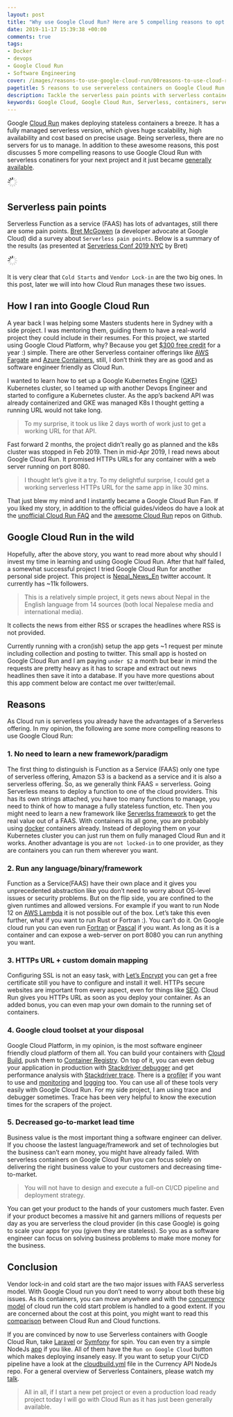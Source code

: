 ```yaml
---
layout: post
title: "Why use Google Cloud Run? Here are 5 compelling reasons to opt for serverless containers"
date: 2019-11-17 15:39:38 +00:00
comments: true
tags: 
- Docker
- devops
- Google Cloud Run
- Software Engineering
cover: /images/reasons-to-use-google-cloud-run/00reasons-to-use-cloud-run.jpg
pagetitle: 5 reasons to use servereless containers on Google Cloud Run
description: Tackle the serverless pain points with serverless containers on Google Cloud Run
keywords: Google Cloud, Google Cloud Run, Serverless, containers, servereless containers
---
```


Google [Cloud Run](https://cloud.google.com/run/) makes deploying stateless containers a breeze. It has a fully managed serverless version, which gives huge scalability, high availability and cost based on precise usage. Being serverless, there are no servers for us to manage. In addition to these awesome reasons, this post discusses 5 more compelling reasons to use Google Cloud Run with serverless conatiners for your next project and it just became [generally available](https://cloud.google.com/blog/products/serverless/knative-based-cloud-run-services-are-ga).

<img class="center" src="/images/generic/loading.gif" data-echo="/images/reasons-to-use-google-cloud-run/00reasons-to-use-cloud-run.jpg" title="5 compelling reasons to use Google Cloud Run" alt="5 compelling reasons to use Cloud Run">

<!-- more -->

## Serverless pain points

Serverless Function as a service (FAAS) has lots of advantages, still there are some pain points. [Bret McGowen](https://twitter.com/bretmcg) (a developer advocate at Google Cloud) did a survey about `Serverless pain points`. Below is a summary of the results (as presented at [Serverless Conf 2019 NYC](https://acloud.guru/series/serverlessconf-nyc-2019/view/what-is-cloud-run) by Bret)

<img class="center" src="/images/generic/loading.gif" data-echo="/images/reasons-to-use-google-cloud-run/01serverless-issues.jpg" title="Serverless Pain points from a survey" alt="Serverless Pain points from a survey">

It is very clear that `Cold Starts` and `Vendor Lock-in` are the two big ones. In this post, later we will into how Cloud Run manages these two issues.


## How I ran into Google Cloud Run

A year back I was helping some Masters students here in Sydney with a side project. I was mentoring them, guiding them to have a real-world project they could include in their resumes. For this project, we started using Google Cloud Platform, why? Because you get [$300 free credit](https://cloud.google.com/free/docs/gcp-free-tier) for a year :) simple. There are other Serverless container offerings like [AWS Fargate](https://aws.amazon.com/fargate/) and [Azure Containers](https://azure.microsoft.com/en-au/product-categories/containers/), still, I don’t think they are as good and as software engineer friendly as Cloud Run.

I wanted to learn how to set up a Google Kubernetes Engine ([GKE](https://cloud.google.com/kubernetes-engine/)) Kubernetes cluster, so I teamed up with another Devops Engineer and started to configure a Kubernetes cluster. As the app’s backend API was already containerized and GKE was managed K8s I thought getting a running URL would not take long. 

> To my surprise, it took us like 2 days worth of work just to get a working URL for that API.

Fast forward 2 months, the project didn’t really go as planned and the k8s cluster was stopped in Feb 2019. Then in mid-Apr 2019, I read news about Google Cloud Run. It promised HTTPs URLs for any container with a web server running on port 8080. 

> I thought let’s give it a try. To my delightful surprise, I could get a working serverless HTTPs URL for the same app in like 30 mins. 

That just blew my mind and I instantly became a Google Cloud Run Fan. If you liked my story, in addition to the official guides/videos do have a look at the [unofficial Cloud Run FAQ](https://github.com/ahmetb/cloud-run-faq) and the [awesome Cloud Run](https://github.com/steren/awesome-cloudrun) repos on Github.

## Google Cloud Run in the wild

Hopefully, after the above story, you want to read more about why should I invest my time in learning and using Google Cloud Run. After that half failed, a somewhat successful project I tried Google Cloud Run for another personal side project. This project is [Nepal_News_En](https://twitter.com/nepal_news_en) twitter account. It currently has ~11k followers.

> This is a relatively simple project, it gets news about Nepal in the English language from 14 sources (both local Nepalese media and international media).

It collects the news from either RSS or scrapes the headlines where RSS is not provided.

Currently running with a cron(ish) setup the app gets ~1 request per minute including collection and posting to twitter. This small app is hosted on Google Cloud Run and I am paying `under $2` a month but bear in mind the requests are pretty heavy as it has to scrape and extract out news headlines then save it into a database. If you have more questions about this app comment below are contact me over twitter/email.

## Reasons

As Cloud run is serverless you already have the advantages of a Serverless offering. In my opinion, the following are some more compelling reasons to use Google Cloud Run:

### 1.  No need to learn a new framework/paradigm

The first thing to distinguish is Function as a Service (FAAS) only one type of serverless offering, Amazon S3 is a backend as a service and it is also a serverless offering. So, as we generally think FAAS = serverless. Going Serverless means to deploy a function to one of the cloud providers. This has its own strings attached, you have too many functions to manage, you need to think of how to manage a fully stateless function, etc. Then you might need to learn a new framework like [Serverlss framework](https://serverless.com/) to get the real value out of a FAAS. With containers its all gone, you are probably using [docker](https://geshan.com.np/blog/categories/docker/) containers already. Instead of deploying them on your Kubernetes cluster you can just run them on fully managed Cloud Run and it works. Another advantage is you are `not locked-in` to one provider, as they are containers you can run them wherever you want.

### 2. Run any language/binary/framework

Function as a Service(FAAS) have their own place and it gives you unprecedented abstraction like you don’t need to worry about OS-level issues or security problems. But on the flip side, you are confined to the given runtimes and allowed versions. For example if you want to run Node 12 on [AWS Lambda](https://aws.amazon.com/lambda/) it is not possible out of the box. Let’s take this even further, what if you want to run Rust or Fortran :). You can’t do it. On Google cloud run you can even run [Fortran](https://github.com/zachmccormick/fortran-cloudrun) or [Pascal](https://medium.com/google-cloud/serverless-computing-with-pascal-d7a16633db44) if you want. As long as it is a container and can expose a web-server on port 8080 you can run anything you want.

### 3. HTTPs URL + custom domain mapping

Configuring SSL is not an easy task, with [Let’s Encrypt](https://letsencrypt.org/) you can get a free certificate still you have to configure and install it well. HTTPs secure websites are important from every aspect, even for things like [SEO](https://support.google.com/webmasters/answer/7451184?hl=en). Cloud Run gives you HTTPs URL as soon as you deploy your container. As an added bonus, you can even map your own domain to the running set of containers.
 
### 4. Google cloud toolset at your disposal

Google Cloud Platform, in my opinion, is the most software engineer friendly cloud platform of them all. You can build your containers with [Cloud Build](https://cloud.google.com/cloud-build/), push them to [Container Registry](https://cloud.google.com/container-registry/). On top of it, you can even debug your application in production with [Stackdriver debugger](https://cloud.google.com/debugger/) and get performance analysis with [Stackdriver trace](https://cloud.google.com/trace/). There is a [profiler](https://cloud.google.com/profiler/) if you want to use and [monitoring](https://cloud.google.com/monitoring/) and [logging](https://cloud.google.com/logging) too. You can use all of these tools very easily with Google Cloud Run. For my side project, I am using trace and debugger sometimes. Trace has been very helpful to know the execution times for the scrapers of the project.

### 5. Decreased go-to-market lead time

Business value is the most important thing a software engineer can deliver. If you choose the lastest language/framework and set of technologies but the business can’t earn money, you might have already failed. With serverless containers on Google Cloud Run you can focus solely on delivering the right business value to your customers and decreasing time-to-market. 

> You will not have to design and execute a full-on CI/CD pipeline and deployment strategy.

You can get your product to the hands of your customers much faster. Even if your product becomes a massive hit and garners millions of requests per day as you are serverless the cloud provider (in this case Google) is going to scale your apps for you (given they are stateless). So you as a software engineer can focus on solving business problems to make more money for the business.

## Conclusion

Vendor lock-in and cold start are the two major issues with FAAS serverless model. With Google Cloud run you don’t need to worry about both these big issues. As its containers, you can move anywhere and with the [concurrency model](https://cloud.google.com/run/docs/about-concurrency) of cloud run the cold start problem is handled to a good extent. If you are concerned about the cost at this point, you might want to read this [comparison](https://medium.com/google-cloud/cloud-run-vs-cloud-functions-whats-the-lowest-cost-728d59345a2e) between Cloud Run and Cloud functions.

If you are convinced by now to use Serverless containers with Google Cloud Run, take [Laravel](https://geshan.com.np/blog/2019/10/get-laravel-6-running-on-google-cloud-run-step-by-step-with-ci/) or [Symfony](https://geshan.com.np/blog/2019/11/how-to-run-symfony-on-google-cloud-run-with-the-demo-app-step-by-step-guide/) for spin. You can even try a simple NodeJs [app](https://github.com/geshan/currency-api) if you like. All of them have the `Run on Google Cloud` button which makes deploying insanely easy. If you want to setup your CI/CD pipeline have a look at the [cloudbuild.yml](https://github.com/geshan/currency-api/blob/master/cloudbuild.yaml) file in the Currency API NodeJs repo. For a general overview of Serverless Containers, please watch my [talk](https://geshan.com.np/blog/2019/11/from-0-to-working-serverless-url-for-a-containerized-app-with-google-cloud-run-slides-and-video/).

> All in all, if I start a new pet project or even a production load ready project today I will go with Cloud Run as it has just been generally available.
